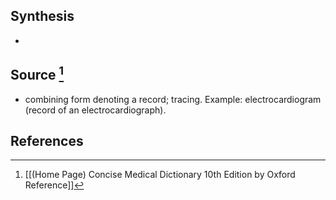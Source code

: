 ## Synthesis
- 
## Source [^1]
- combining form denoting a record; tracing. Example: electrocardiogram (record of an electrocardiograph).
## References

[^1]: [[(Home Page) Concise Medical Dictionary 10th Edition by Oxford Reference]]